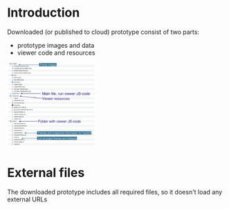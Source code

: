 # Introduction
Downloaded (or published to cloud) prototype consist of two parts:
- prototype images and data
- viewer code and resources

<img width="40%" src="https://github.com/MaxBazarov/demo-station-plugin/raw/main/docs/files/prototype-structure.png"/>
                                                                                                                   
# External files
The downloaded prototype includes all required files, so it doesn't load any external URLs
